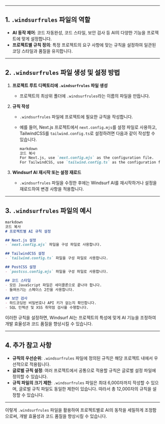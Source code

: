 
---

## **1. `.windsurfrules` 파일의 역할**

- **AI 동작 제어**: 코드 자동완성, 코드 스타일, 보안 검사 등 AI의 다양한 기능을 프로젝트에 맞게 설정합니다.
- **프로젝트별 규칙 정의**: 특정 프로젝트의 요구 사항에 맞는 규칙을 설정하여 일관된 코딩 스타일과 품질을 유지합니다.

---

## **2. `.windsurfrules` 파일 생성 및 설정 방법**

1. **프로젝트 루트 디렉토리에 `.windsurfrules` 파일 생성**
    
    - 프로젝트의 최상위 폴더에 `.windsurfrules`라는 이름의 파일을 만듭니다.
2. **규칙 작성**
    
    - `.windsurfrules` 파일에 프로젝트에 필요한 규칙을 작성합니다.
        
    - 예를 들어, Next.js 프로젝트에서 `next.config.mjs`를 설정 파일로 사용하고, TailwindCSS를 `tailwind.config.ts`로 설정하려면 다음과 같이 작성할 수 있습니다.
        
        ```markdown
        markdown
        코드 복사
        For Next.js, use `next.config.mjs` as the configuration file.
        For TailwindCSS, use `tailwind.config.ts` as the configuration file.
        
        ```
        
3. **Windsurf AI 재시작 또는 설정 재로드**
    
    - `.windsurfrules` 파일을 수정한 후에는 Windsurf AI를 재시작하거나 설정을 재로드하여 변경 사항을 적용합니다.

---

## **3. `.windsurfrules` 파일의 예시**

```markdown
markdown
코드 복사
# 프로젝트별 AI 규칙 설정

## Next.js 설정
- `next.config.mjs` 파일을 구성 파일로 사용합니다.

## TailwindCSS 설정
- `tailwind.config.ts` 파일을 구성 파일로 사용합니다.

## PostCSS 설정
- `postcss.config.mjs` 파일을 구성 파일로 사용합니다.

## 코드 스타일
- 모든 JavaScript 파일은 세미콜론으로 끝나야 합니다.
- 들여쓰기는 스페이스 2칸을 사용합니다.

## 보안 검사
- 하드코딩된 비밀번호나 API 키가 없는지 확인합니다.
- SQL 인젝션 및 XSS 취약점 검사를 수행합니다.

```

이러한 규칙을 설정하면, Windsurf AI는 프로젝트의 특성에 맞게 AI 기능을 조정하여 개발 효율성과 코드 품질을 향상시킬 수 있습니다.

---

## **4. 추가 참고 사항**

- **규칙의 우선순위**: `.windsurfrules` 파일에 정의된 규칙은 해당 프로젝트 내에서 우선적으로 적용됩니다.
- **글로벌 규칙 설정**: 여러 프로젝트에서 공통으로 적용할 규칙은 글로벌 설정 파일에 정의할 수 있습니다.
- **규칙 파일의 크기 제한**: `.windsurfrules` 파일은 최대 6,000자까지 작성할 수 있으며, 글로벌 규칙 파일도 동일한 제한이 있습니다. 따라서 총 12,000자의 규칙을 설정할 수 있습니다.

---

이렇게 `.windsurfrules` 파일을 활용하여 프로젝트별로 AI의 동작을 세밀하게 조정함으로써, 개발 효율성과 코드 품질을 향상시킬 수 있습니다.